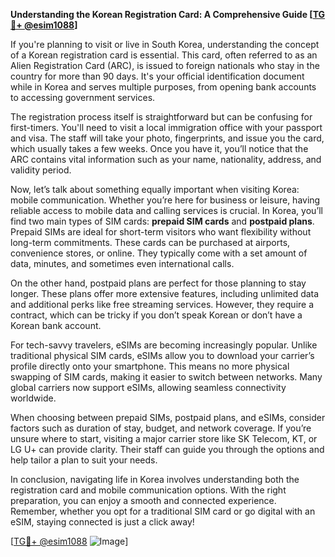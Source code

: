 **Understanding the Korean Registration Card: A Comprehensive Guide [[TG💪+ @esim1088](https://t.me/s/esim1088)]**

If you're planning to visit or live in South Korea, understanding the concept of a Korean registration card is essential. This card, often referred to as an Alien Registration Card (ARC), is issued to foreign nationals who stay in the country for more than 90 days. It's your official identification document while in Korea and serves multiple purposes, from opening bank accounts to accessing government services.

The registration process itself is straightforward but can be confusing for first-timers. You'll need to visit a local immigration office with your passport and visa. The staff will take your photo, fingerprints, and issue you the card, which usually takes a few weeks. Once you have it, you’ll notice that the ARC contains vital information such as your name, nationality, address, and validity period. 

Now, let’s talk about something equally important when visiting Korea: mobile communication. Whether you’re here for business or leisure, having reliable access to mobile data and calling services is crucial. In Korea, you’ll find two main types of SIM cards: **prepaid SIM cards** and **postpaid plans**. Prepaid SIMs are ideal for short-term visitors who want flexibility without long-term commitments. These cards can be purchased at airports, convenience stores, or online. They typically come with a set amount of data, minutes, and sometimes even international calls.

On the other hand, postpaid plans are perfect for those planning to stay longer. These plans offer more extensive features, including unlimited data and additional perks like free streaming services. However, they require a contract, which can be tricky if you don’t speak Korean or don’t have a Korean bank account.

For tech-savvy travelers, eSIMs are becoming increasingly popular. Unlike traditional physical SIM cards, eSIMs allow you to download your carrier’s profile directly onto your smartphone. This means no more physical swapping of SIM cards, making it easier to switch between networks. Many global carriers now support eSIMs, allowing seamless connectivity worldwide.

When choosing between prepaid SIMs, postpaid plans, and eSIMs, consider factors such as duration of stay, budget, and network coverage. If you’re unsure where to start, visiting a major carrier store like SK Telecom, KT, or LG U+ can provide clarity. Their staff can guide you through the options and help tailor a plan to suit your needs.

In conclusion, navigating life in Korea involves understanding both the registration card and mobile communication options. With the right preparation, you can enjoy a smooth and connected experience. Remember, whether you opt for a traditional SIM card or go digital with an eSIM, staying connected is just a click away!

[[TG💪+ @esim1088](https://t.me/s/esim1088) ![Image](https://i.postimg.cc/Y0z9fWf4/image.png)]